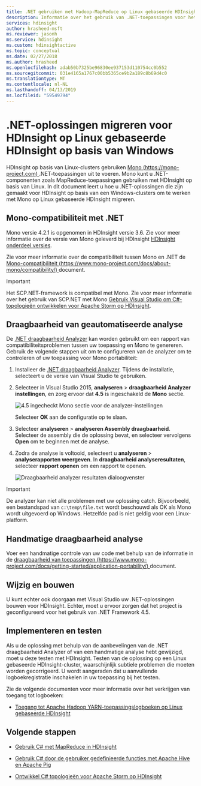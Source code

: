 ```yaml
---
title: .NET gebruiken met Hadoop-MapReduce op Linux gebaseerde HDInsight - Azure
description: Informatie over het gebruik van .NET-toepassingen voor het streamen van MapReduce in HDInsight op basis van Linux.
services: hdinsight
author: hrasheed-msft
ms.reviewer: jasonh
ms.service: hdinsight
ms.custom: hdinsightactive
ms.topic: conceptual
ms.date: 02/27/2018
ms.author: hrasheed
ms.openlocfilehash: adab50b7325be96830ee937153d110754cc0b552
ms.sourcegitcommit: 031e4165a1767c00bb5365ce9b2a189c8b69d4c0
ms.translationtype: MT
ms.contentlocale: nl-NL
ms.lasthandoff: 04/13/2019
ms.locfileid: "59549794"
---
```

# <a name="migrate-net-solutions-for-windows-based-hdinsight-to-linux-based-hdinsight"></a>.NET-oplossingen migreren voor HDInsight op Linux gebaseerde HDInsight op basis van Windows

HDInsight op basis van Linux-clusters gebruiken [Mono (https://mono-project.com) ](https://mono-project.com) .NET-toepassingen uit te voeren. Mono kunt u .NET-componenten zoals MapReduce-toepassingen gebruiken met HDInsight op basis van Linux. In dit document leert u hoe u .NET-oplossingen die zijn gemaakt voor HDInsight op basis van een Windows-clusters om te werken met Mono op Linux gebaseerde HDInsight migreren.

## <a name="mono-compatibility-with-net"></a>Mono-compatibiliteit met .NET

Mono versie 4.2.1 is opgenomen in HDInsight versie 3.6. Zie voor meer informatie over de versie van Mono geleverd bij HDInsight [HDInsight onderdeel versies](hdinsight-component-versioning.md).

Zie voor meer informatie over de compatibiliteit tussen Mono en .NET de [Mono-compatibiliteit (https://www.mono-project.com/docs/about-mono/compatibility/) ](https://www.mono-project.com/docs/about-mono/compatibility/) document.

> [!IMPORTANT]  
> Het SCP.NET-framework is compatibel met Mono. Zie voor meer informatie over het gebruik van SCP.NET met Mono [Gebruik Visual Studio om C#-topologieën ontwikkelen voor Apache Storm op HDInsight](storm/apache-storm-develop-csharp-visual-studio-topology.md).

## <a name="automated-portability-analysis"></a>Draagbaarheid van geautomatiseerde analyse

De [.NET draagbaarheid Analyzer](https://marketplace.visualstudio.com/items?itemName=ConnieYau.NETPortabilityAnalyzer) kan worden gebruikt om een rapport van compatibiliteitsproblemen tussen uw toepassing en Mono te genereren. Gebruik de volgende stappen uit om te configureren van de analyzer om te controleren of uw toepassing voor Mono portabiliteit:

1. Installeer de [.NET draagbaarheid Analyzer](https://marketplace.visualstudio.com/items?itemName=ConnieYau.NETPortabilityAnalyzer). Tijdens de installatie, selecteert u de versie van Visual Studio te gebruiken.

2. Selecteer in Visual Studio 2015, __analyseren__ > __draagbaarheid Analyzer instellingen__, en zorg ervoor dat __4.5__ is ingeschakeld de __Mono__ sectie.

    ![4.5 ingecheckt Mono sectie voor de analyzer-instellingen](./media/hdinsight-hadoop-migrate-dotnet-to-linux/portability-analyzer-settings.png)

    Selecteer __OK__ aan de configuratie op te slaan.

3. Selecteer __analyseren__ > __analyseren Assembly draagbaarheid__. Selecteer de assembly die de oplossing bevat, en selecteer vervolgens __Open__ om te beginnen met de analyse.

4. Zodra de analyse is voltooid, selecteert u __analyseren__ > __analyserapporten weergeven__. In __draagbaarheid analyseresultaten__, selecteer __rapport openen__ om een rapport te openen.

    ![Draagbaarheid analyzer resultaten dialoogvenster](./media/hdinsight-hadoop-migrate-dotnet-to-linux/portability-analyzer-results.png)

> [!IMPORTANT]  
> De analyzer kan niet alle problemen met uw oplossing catch. Bijvoorbeeld, een bestandspad van `c:\temp\file.txt` wordt beschouwd als OK als Mono wordt uitgevoerd op Windows. Hetzelfde pad is niet geldig voor een Linux-platform.

## <a name="manual-portability-analysis"></a>Handmatige draagbaarheid analyse

Voer een handmatige controle van uw code met behulp van de informatie in de [draagbaarheid van toepassingen (https://www.mono-project.com/docs/getting-started/application-portability/) ](https://www.mono-project.com/docs/getting-started/application-portability/) document.

## <a name="modify-and-build"></a>Wijzig en bouwen

U kunt echter ook doorgaan met Visual Studio uw .NET-oplossingen bouwen voor HDInsight. Echter, moet u ervoor zorgen dat het project is geconfigureerd voor het gebruik van .NET Framework 4.5.

## <a name="deploy-and-test"></a>Implementeren en testen

Als u de oplossing met behulp van de aanbevelingen van de .NET draagbaarheid Analyzer of van een handmatige analyse hebt gewijzigd, moet u deze testen met HDInsight. Testen van de oplossing op een Linux gebaseerde HDInsight-cluster, waarschijnlijk subtiele problemen die moeten worden gecorrigeerd. U wordt aangeraden dat u aanvullende logboekregistratie inschakelen in uw toepassing bij het testen.

Zie de volgende documenten voor meer informatie over het verkrijgen van toegang tot logboeken:

* [Toegang tot Apache Hadoop YARN-toepassingslogboeken op Linux gebaseerde HDInsight](hdinsight-hadoop-access-yarn-app-logs-linux.md)

## <a name="next-steps"></a>Volgende stappen

* [Gebruik C# met MapReduce in HDInsight](hadoop/apache-hadoop-dotnet-csharp-mapreduce-streaming.md)

* [Gebruik C# door de gebruiker gedefinieerde functies met Apache Hive en Apache Pig](hadoop/apache-hadoop-hive-pig-udf-dotnet-csharp.md)

* [Ontwikkel C# topologieën voor Apache Storm op HDInsight](storm/apache-storm-develop-csharp-visual-studio-topology.md)
